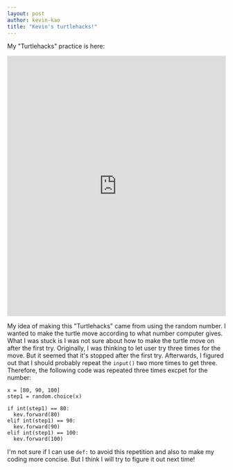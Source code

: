 ```yaml
---
layout: post
author: kevin-kao
title: "Kevin's turtlehacks!"
---
```


My "Turtlehacks" practice is here:
<iframe src="https://trinket.io/embed/python/d05f49e4ed" width="100%" height="600" frameborder="0" marginwidth="0" marginheight="0" allowfullscreen></iframe>

My idea of making this "Turtlehacks" came from using the random number. I wanted to make the turtle move according to what
number computer gives. What I was stuck is I was not sure about how to make the turtle move on after the first try. 
Originally, I was thinking to let user try three times for the move. But it seemed that it's stopped after the first try. 
Afterwards, I figured out that I should probably repeat the `input()` two more times to get three. Therefore, the following 
code was repeated three times excpet for the number:

```
x = [80, 90, 100]
step1 = random.choice(x)

if int(step1) == 80:
  kev.forward(80)
elif int(step1) == 90:
  kev.forward(90)
elif int(step1) == 100:
  kev.forward(100)
```

I'm not sure if I can use `def:` to avoid this repetition and also to make my coding more concise. But I think I will try to 
figure it out next time!
